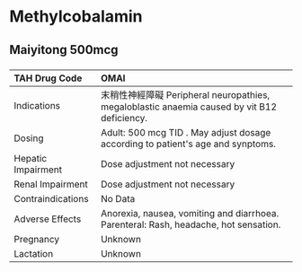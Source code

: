# Methylcobalamin

## Maiyitong 500mcg

##### 

| TAH Drug Code      | OMAI                                                                                        |
|:-------------------|:--------------------------------------------------------------------------------------------|
| Indications        | 末稍性神經障礙 Peripheral neuropathies, megaloblastic anaemia caused by vit B12 deficiency. |
| Dosing             | Adult: 500 mcg TID . May adjust dosage according to patient's age and synptoms.             |
| Hepatic Impairment | Dose adjustment not necessary                                                               |
| Renal Impairment   | Dose adjustment not necessary                                                               |
| Contraindications  | No Data                                                                                     |
| Adverse Effects    | Anorexia, nausea, vomiting and diarrhoea. Parenteral: Rash, headache, hot sensation.        |
| Pregnancy          | Unknown                                                                                     |
| Lactation          | Unknown                                                                                     |

